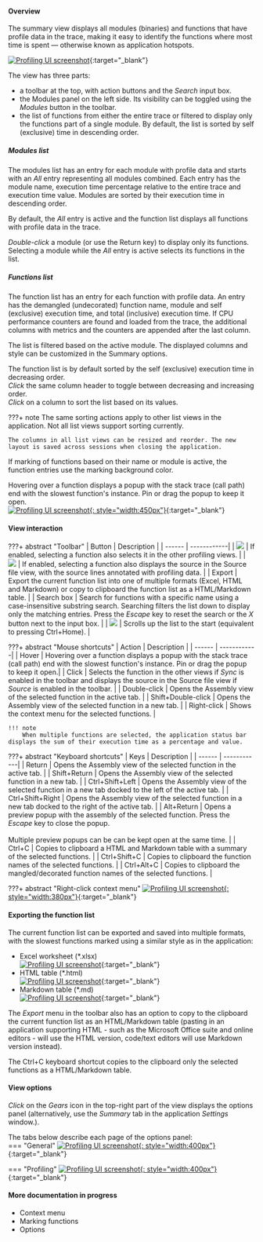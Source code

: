 #### Overview

The summary view displays all modules (binaries) and functions that have profile data in the trace, making it easy to identify the functions where most time is spent — otherwise known as application hotspots.

[![Profiling UI screenshot](img/summary-panel_1233x417.png)](img/summary-panel_1233x417.png){:target="_blank"}

The view has three parts:  

- a toolbar at the top, with action buttons and the *Search* input box.
- the Modules panel on the left side. Its visibility can be toggled using the *Modules* button in the toolbar.
- the list of functions from either the entire trace or filtered to display only the functions part of a single module. By default, the list is sorted by self (exclusive) time in descending order.

##### Modules list

The modules list has an entry for each module with profile data and starts with an *All* entry representing all modules combined. Each entry has the module name, execution time percentage relative to the entire trace and execution time value. Modules are sorted by their execution time in descending order.

By default, the *All* entry is active and the function list displays all functions with profile data in the trace.  

*Double-click* a module (or use the Return key) to display only its functions. Selecting a module while the *All* entry is active selects its functions in the list.

##### Functions list

The function list has an entry for each function with profile data. An entry has the demangled (undecorated) function name, module and self (exclusive) execution time, and total (inclusive) execution time. If CPU performance counters are found and loaded from the trace, the additional columns with metrics and the counters are appended after the last column.  

The list is filtered based on the active module. The displayed columns and style can be customized in the Summary options.

The function list is by default sorted by the self (exclusive) execution time in decreasing order.  
*Click* the same column header to toggle between decreasing and  increasing order.  
*Click* on a column to sort the list based on its values.  

???+ note
    The same sorting actions apply to other list views in the application. Not all list views support sorting currently.  
    
    The columns in all list views can be resized and reorder. The new layout is saved across sessions when closing the application.

If marking of functions based on their name or module is active, the function entries use the marking background color.

Hovering over a function displays a popup with the stack trace (call path) end with the slowest function's instance. Pin or drag the popup to keep it open.  
[![Profiling UI screenshot](img/summary-preview_654x551.png){: style="width:450px"}](img/summary-preview_654x551.png){:target="_blank"}

#### View interaction

???+ abstract "Toolbar"
    | Button | Description |
    | ------ | ------------|
    | ![](img/flame-graph-toolbar-sync.png) | If enabled, selecting a function also selects it in the other profiling views. |
    | ![](img/flame-graph-toolbar-source.png) | If enabled, selecting a function also displays the source in the Source file view, with the source lines annotated with profiling data. |
    | Export | Export the current function list into one of multiple formats (Excel, HTML and Markdown) or copy to clipboard the function list as  a HTML/Markdown table. |
    | Search box | Search for functions with a specific name using a case-insensitive substring search. Searching filters the list down to display only the matching entries. Press the *Escape* key to reset the search or the *X* button next to the input box. |
    | ![](img/summary-toolbar-up.png) | Scrolls up the list to the start (equivalent to pressing Ctrl+Home). |

???+ abstract "Mouse shortcuts"
    | Action | Description |
    | ------ | ------------|
    | Hover | Hovering over a function displays a popup with the stack trace (call path) end with the slowest function's instance. Pin or drag the popup to keep it open.|
    | Click | Selects the function in the other views if *Sync* is enabled in the toolbar and displays the source in the Source file view if *Source* is enabled in the toolbar.  |
    | Double-click | Opens the Assembly view of the selected function in the active tab. |
    | Shift+Double-click | Opens the Assembly view of the selected function in a new tab. |
    | Right-click | Shows the context menu for the selected functions. |

    !!! note
        When multiple functions are selected, the application status bar displays the sum of their execution time as a percentage and value.

???+ abstract "Keyboard shortcuts"
    | Keys | Description |
    | ------ | ------------|
    | Return | Opens the Assembly view of the selected function in the active tab. |
    | Shift+Return | Opens the Assembly view of the selected function in a new tab. |
    | Ctrl+Shift+Left | Opens the Assembly view of the selected function in a new tab docked to the left of the active tab. |
    | Ctrl+Shift+Right | Opens the Assembly view of the selected function in a new tab docked to the right of the active tab. |
    | Alt+Return | Opens a preview popup with the assembly of the selected function. Press the *Escape* key to close the popup.<br><br>Multiple preview popups can be can be kept open at the same time. |
    | Ctrl+C | Copies to clipboard a HTML and Markdown table with a summary of the selected functions. |
    | Ctrl+Shift+C | Copies to clipboard the function names of the selected functions. |
    | Ctrl+Alt+C | Copies to clipboard the mangled/decorated function names of the selected functions. |

???+ abstract "Right-click context menu"
    [![Profiling UI screenshot](img/summary-context-menu_569x661.png){: style="width:380px"}](img/summary-context-menu_569x661.png){:target="_blank"}  

#### Exporting the function list

The current function list can be exported and saved into multiple formats, with the slowest functions marked using a similar style as in the application:

- Excel worksheet (*.xlsx)  
  [![Profiling UI screenshot](img/summary-export-excel_1366x327.png)](img/summary-export-excel_1366x327.png){:target="_blank"}
- HTML table (*.html)  
  [![Profiling UI screenshot](img/summary-export-html_1209x287.png)](img/summary-export-html_1209x287.png){:target="_blank"}
- Markdown table (*.md)  
  [![Profiling UI screenshot](img/summary-export-markdown_1003x172.png)](img/summary-export-markdown_1003x172.png){:target="_blank"}

The *Export* menu in the toolbar also has an option to copy to the clipboard the current function list as an HTML/Markdown table (pasting in an application supporting HTML - such as the Microsoft Office suite and online editors - will use the HTML version, code/text editors will use Markdown version instead).  

The Ctrl+C keyboard shortcut copies to the clipboard only the selected functions as a HTML/Markdown table.

#### View options

*Click* on the *Gears* icon in the top-right part of the view displays the options panel (alternatively, use the *Summary* tab in the application *Settings* window.).  

The tabs below describe each page of the options panel:  
=== "General"
    [![Profiling UI screenshot](img/summary-options-general_575x573.png){: style="width:400px"}](img/summary-options-general_575x573.png){:target="_blank"}  

=== "Profiling"
    [![Profiling UI screenshot](img/summary-options-general_577x398.png){: style="width:400px"}](img/summary-options-general_577x398.png){:target="_blank"}  

#### More documentation in progress

- Context menu
- Marking functions
- Options